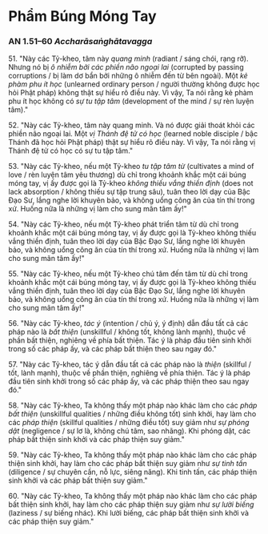 # Phẩm Búng Móng Tay

### AN 1.51–60 *Accharāsaṅghātavagga*

51\. "Này các Tỷ-kheo, tâm này *quang minh* (radiant / sáng chói, rạng rỡ). Nhưng nó bị *ô nhiễm bởi các phiền não ngoại lai* (corrupted by passing corruptions / bị làm dơ bẩn bởi những ô nhiễm đến từ bên ngoài). Một *kẻ phàm phu ít học* (unlearned ordinary person / người thường không được học hỏi Phật pháp) không thật sự hiểu rõ điều này. Vì vậy, Ta nói rằng kẻ phàm phu ít học không có *sự tu tập tâm* (development of the mind / sự rèn luyện tâm)."

<!--pg-->
52\. "Này các Tỷ-kheo, tâm này quang minh. Và nó được giải thoát khỏi các phiền não ngoại lai. Một *vị Thánh đệ tử có học* (learned noble disciple / bậc Thánh đã học hỏi Phật pháp) thật sự hiểu rõ điều này. Vì vậy, Ta nói rằng vị Thánh đệ tử có học có sự tu tập tâm."

<!--pg-->
53\. "Này các Tỷ-kheo, nếu một Tỷ-kheo *tu tập tâm từ* (cultivates a mind of love / rèn luyện tâm yêu thương) dù chỉ trong khoảnh khắc một cái búng móng tay, vị ấy được gọi là Tỷ-kheo *không thiếu vắng thiền định* (does not lack absorption / không thiếu sự tập trung sâu), tuân theo lời dạy của Bậc Đạo Sư, lắng nghe lời khuyên bảo, và không uổng công ăn của tín thí trong xứ. Huống nữa là những vị làm cho sung mãn tâm ấy!"

<!--pg-->
54\. "Này các Tỷ-kheo, nếu một Tỷ-kheo phát triển tâm từ dù chỉ trong khoảnh khắc một cái búng móng tay, vị ấy được gọi là Tỷ-kheo không thiếu vắng thiền định, tuân theo lời dạy của Bậc Đạo Sư, lắng nghe lời khuyên bảo, và không uổng công ăn của tín thí trong xứ. Huống nữa là những vị làm cho sung mãn tâm ấy!"


55\. "Này các Tỷ-kheo, nếu một Tỷ-kheo chú tâm đến tâm từ dù chỉ trong khoảnh khắc một cái búng móng tay, vị ấy được gọi là Tỷ-kheo không thiếu vắng thiền định, tuân theo lời dạy của Bậc Đạo Sư, lắng nghe lời khuyên bảo, và không uổng công ăn của tín thí trong xứ. Huống nữa là những vị làm cho sung mãn tâm ấy!"

<!--pg-->
56\. "Này các Tỷ-kheo, *tác ý* (intention / chủ ý, ý định) dẫn đầu tất cả các pháp nào là *bất thiện* (unskillful / không tốt, không lành mạnh), thuộc về phần bất thiện, nghiêng về phía bất thiện. Tác ý là pháp đầu tiên sinh khởi trong số các pháp ấy, và các pháp bất thiện theo sau ngay đó."

<!--pg-->
57\. "Này các Tỷ-kheo, tác ý dẫn đầu tất cả các pháp nào là *thiện* (skillful / tốt, lành mạnh), thuộc về phần thiện, nghiêng về phía thiện. Tác ý là pháp đầu tiên sinh khởi trong số các pháp ấy, và các pháp thiện theo sau ngay đó."

<!--pg-->
58\. "Này các Tỷ-kheo, Ta không thấy một pháp nào khác làm cho các *pháp bất thiện* (unskillful qualities / những điều không tốt) sinh khởi, hay làm cho các *pháp thiện* (skillful qualities / những điều tốt) suy giảm như *sự phóng dật* (negligence / sự lơ là, không chú tâm, sao nhãng). Khi phóng dật, các pháp bất thiện sinh khởi và các pháp thiện suy giảm."

<!--pg-->
59\. "Này các Tỷ-kheo, Ta không thấy một pháp nào khác làm cho các pháp thiện sinh khởi, hay làm cho các pháp bất thiện suy giảm như *sự tinh tấn* (diligence / sự chuyên cần, nỗ lực, siêng năng). Khi tinh tấn, các pháp thiện sinh khởi và các pháp bất thiện suy giảm."

<!--pg-->
60\. "Này các Tỷ-kheo, Ta không thấy một pháp nào khác làm cho các pháp bất thiện sinh khởi, hay làm cho các pháp thiện suy giảm như *sự lười biếng* (laziness / sự biếng nhác). Khi lười biếng, các pháp bất thiện sinh khởi và các pháp thiện suy giảm."

<!--pg-->